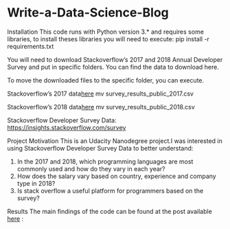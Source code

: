 # Write-a-Data-Science-Blog 

Installation
This code runs with Python version 3.* and requires some libraries, to install theses libraries you will need to execute:
pip install -r requirements.txt

You will need to download Stackoverflow’s 2017 and 2018 Annual Developer Survey and put in specific folders. You can find the data to download here.

To move the downloaded files to the specific folder, you can execute.

Stackoverflow’s 2017 data[here](https://insights.stackoverflow.com/survey)
mv survey_results_public_2017.csv 

Stackoverflow’s 2018 data[here](https://insights.stackoverflow.com/survey)
mv survey_results_public_2018.csv 

Stackoverflow Developer Survey Data: https://insights.stackoverflow.com/survey

Project Motivation
This is an Udacity Nanodegree project.I was interested in using Stackoverflow Developer Survey Data to better understand:
1) In the 2017 and 2018, which programming languages are most commonly used and how do they vary in each year?  
2) How does the salary vary based on country, experience and company type in 2018?  
3) Is stack overflow a useful platform for programmers based on the survey?  

Results
The main findings of the code can be found at the post available [here](https://medium.com/@shefaliluley/write-a-data-science-blog-a48374740f98) : 






